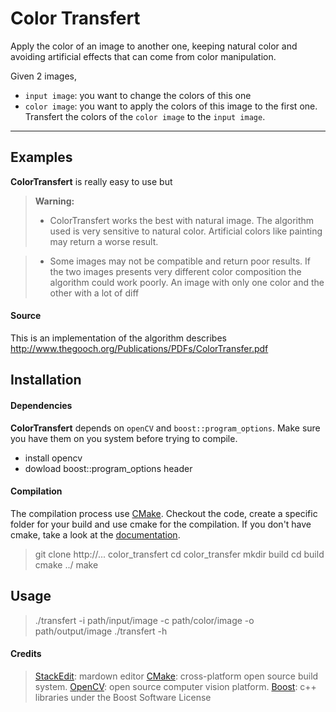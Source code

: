 Color Transfert
=====================


Apply the color of an image to another one, keeping natural color and avoiding artificial effects that can come from color manipulation.

Given 2 images,
- `input image`: you want to change the colors of this one
- `color image`: you want to apply the colors of this image to the first one.
Transfert the colors of the `color image` to the `input image`.

----------


Examples
---------

**ColorTransfert** is really easy to use but

> **Warning:**
>
> - ColorTransfert works the best with natural image. The algorithm used is very sensitive to natural color. Artificial colors like painting may return a worse result.

> - Some images may not be compatible and return poor results. If the two images presents very different color composition the algorithm could work poorly. An image with only one color and the other with a lot of diff


#### <i class="icon-file"></i> Source
This is an implementation of the algorithm describes http://www.thegooch.org/Publications/PDFs/ColorTransfer.pdf

Installation
---------

#### Dependencies
**ColorTransfert** depends on  `openCV` and `boost::program_options`. Make sure you have them on you system before trying to compile.

- install opencv
- dowload boost::program_options header

#### Compilation
The compilation process use [CMake](http://www.cmake.org/). Checkout the code, create a specific folder for your build and use cmake for the compilation. If you don't have cmake, take a look at the [documentation](http:.//opencv.org/quickstart.html).
> git clone http://... color_transfert
> cd color_transfer
> mkdir build
> cd build
> cmake ../
> make

Usage
---------

> ./transfert -i path/input/image -c path/color/image -o path/output/image
> ./transfert -h



#### <i class="icon-file"></i> Credits
> [StackEdit](https://stackedit.io/): mardown editor
> [CMake](http://www.cmake.org/): cross-platform open source build system.
> [OpenCV](http://www.opencv.org/): open source computer vision platform.
> [Boost](http://www.boost.org/): c++ libraries under the Boost Software License
